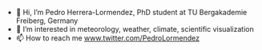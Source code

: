 - 👋 Hi, I’m Pedro Herrera-Lormendez, PhD student at TU Bergakademie Freiberg, Germany
- 👀 I’m interested in meteorology, weather, climate, scientific visualization
- 📫 How to reach me www.twitter.com/PedroLormendez

<!---
PedroLormendez/PedroLormendez is a ✨ special ✨ repository because its `README.md` (this file) appears on your GitHub profile.
You can click the Preview link to take a look at your changes.
--->
